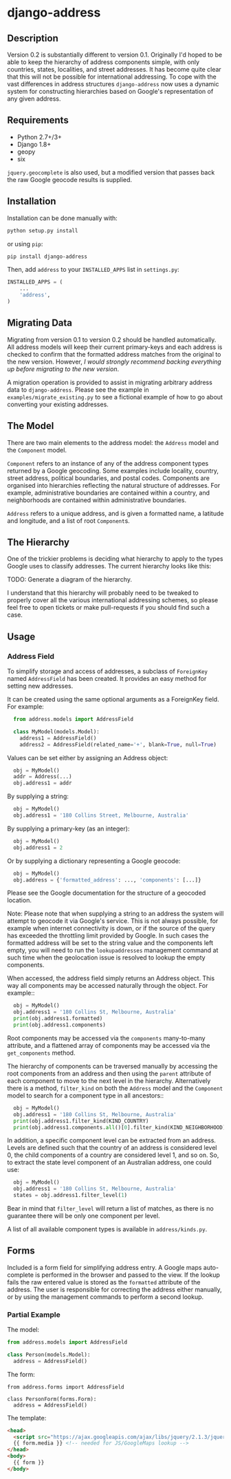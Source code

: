 # django-address


## Description

Version 0.2 is substantially different to version 0.1. Originally I'd hoped to be
able to keep the hierarchy of address components simple, with only countries,
states, localities, and street addresses. It has become quite clear that this
will not be possible for international addressing. To cope with the vast
differences in address structures `django-address` now uses a dynamic
system for constructing hierarchies based on Google's representation of any
given address.


## Requirements

 * Python 2.7+/3+
 * Django 1.8+
 * geopy
 * six

`jquery.geocomplete` is also used, but a modified version that passes back
the raw Google geocode results is supplied.


## Installation

Installation can be done manually with:

```bash
python setup.py install
```

or using `pip`:

```bash
pip install django-address
```

Then, add `address` to your `INSTALLED_APPS` list in `settings.py`:

```python
INSTALLED_APPS = (
    ...
    'address',
)
```


## Migrating Data

Migrating from version 0.1 to version 0.2 should be handled automatically. All address models
will keep their current primary-keys and each address is checked to confirm that the formatted
address matches from the original to the new version. However, *I would strongly recommend
backing everything up before migrating to the new version*.

A migration operation is provided to assist in migrating arbitrary address data to `django-address`.
Please see the example in `examples/migrate_existing.py` to see a fictional example of how
to go about converting your existing addresses.


## The Model

There are two main elements to the address model: the `Address` model and the `Component` model.

`Component` refers to an instance of any of the address component types returned by a Google
geocoding. Some examples include locality, country, street address, political boundaries, and
postal codes. Components are organised into hierarchies reflecting the natural structure of
addresses. For example, administrative boundaries are contained within a country, and neighborhoods
are contained within administrative boundaries.

`Address` refers to a unique address, and is given a formatted name, a latitude and longitude, and
a list of root `Component`s.


## The Hierarchy

One of the trickier problems is deciding what hierarchy to apply to the types Google uses
to classify addresses. The current hierarchy looks like this:

TODO: Generate a diagram of the hierarchy.

I understand that this hierarchy will probably need to be tweaked to properly cover all the
various international addressing schemes, so please feel free to open tickets or make
pull-requests if you should find such a case.


## Usage

### Address Field

To simplify storage and access of addresses, a subclass of `ForeignKey` named
`AddressField` has been created. It provides an easy method for setting new
addresses.

It can be created using the same optional arguments as a ForeignKey field.
For example:

```python
  from address.models import AddressField

  class MyModel(models.Model):
    address1 = AddressField()
    address2 = AddressField(related_name='+', blank=True, null=True)
```

Values can be set either by assigning an Address object:

```python
  obj = MyModel()
  addr = Address(...)
  obj.address1 = addr
```

By supplying a string:

```python
  obj = MyModel()
  obj.address1 = '180 Collins Street, Melbourne, Australia'
```

By supplying a primary-key (as an integer):

```python
  obj = MyModel()
  obj.address1 = 2
```

Or by supplying a dictionary representing a Google geocode:

```python
  obj = MyModel()
  obj.address = {'formatted_address': ..., 'components': [...]}
```

Please see the Google documentation for the structure of a geocoded
location.

Note: Please note that when supplying a string to an address the system
will attempt to geocode it via Google's service. This is not always possible,
for example when internet connectivity is down, or if the source of the query
has exceeded the throttling limit provided by Google. In such cases the
formatted address will be set to the string value and the components left
empty, you will need to run the `lookupaddresses` management command at such
time when the geolocation issue is resolved to lookup the empty components.

When accessed, the address field simply returns an Address object. This way
all components may be accessed naturally through the object. For example::

```python
  obj = MyModel()
  obj.address1 = '180 Collins St, Melbourne, Australia'
  print(obj.address1.formatted)
  print(obj.address1.components)
```

Root components may be accessed via the `components` many-to-many attribute,
and a flattened array of components may be accessed via the `get_components`
method.

The hierarchy of components can be traversed manually by accessing the root
components from an address and then using the `parent` attribute of each
component to move to the next level in the hierarchy. Alternatively there is
a method, `filter_kind` on both the `Address` model and the `Component` model to search
for a component type in all ancestors::

```python
  obj = MyModel()
  obj.address1 = '180 Collins St, Melbourne, Australia'
  print(obj.address1.filter_kind(KIND_COUNTRY)
  print(obj.address1.components.all()[0].filter_kind(KIND_NEIGHBORHOOD)
```

In addition, a specific component level can be extracted from an address.
Levels are defined such that the country of an address is considered level
0, the child components of a country are considered level 1, and so on.
So, to extract the state level component of an Australian address, one
could use:

```python
  obj = MyModel()
  obj.address1 = '180 Collins St, Melbourne, Australia'
  states = obj.address1.filter_level(1)
```

Bear in mind that `filter_level` will return a list of matches, as there
is no guarantee there will be only one component per level.

A list of all available component types is available in `address/kinds.py`.


## Forms

Included is a form field for simplifying address entry. A Google maps
auto-complete is performed in the browser and passed to the view. If
the lookup fails the raw entered value is stored as the `formatted`
attribute of the address. The user is responsible for correcting the address
either manually, or by using the management commands to perform a second
lookup.

### Partial Example

The model:

```python
from address.models import AddressField

class Person(models.Model):
  address = AddressField()
```

The form:

```
from address.forms import AddressField

class PersonForm(forms.Form):
  address = AddressField()
```

The template:

```html
<head>
  <script src="https://ajax.googleapis.com/ajax/libs/jquery/2.1.3/jquery.min.js"></script>
  {{ form.media }} <!-- needed for JS/GoogleMaps lookup -->
</head>
<body>
  {{ form }}
</body>
```
